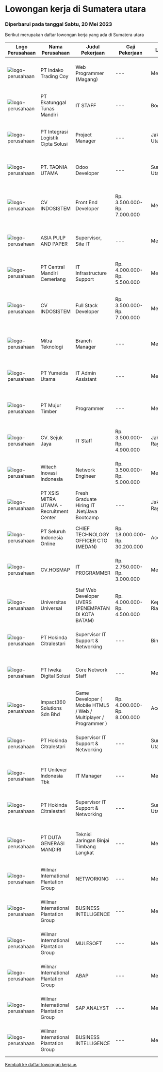 
  # Lowongan kerja di Sumatera utara

  ### Diperbarui pada tanggal Sabtu, 20 Mei 2023

  Berikut merupakan daftar lowongan kerja yang ada di Sumatera utara

  |Logo Perusahaan | Nama Perusahaan | Judul Pekerjaan | Gaji Pekerjaan | Lokasi | Deskripsi | Tanggal diunggah | Pranala |
  | -------------- | --------------- | --------------- | --------- | --------- | -------------- | ------- | ----------- |
  |![logo-perusahaan](https://image-service-cdn.seek.com.au/4ce418b576796ca0e81bfa92adb457f9db10e80e/ee4dce1061f3f616224767ad58cb2fc751b8d2dc)|PT Indako Trading Coy|Web Programmer (Magang)|---|Medan|KUALIFIKASI : Terbuka untuk mahasiswa semester akhir maupun fresh graduates jurusan Teknik Informatika &amp; Teknik Komputer Menguasai bahasa...|Rabu, 17 Mei 2023|https://www.jobstreet.co.id/id/job/web-programmer-magang-4337665?token=0~d0b10811-ff59-4f93-a2ff-23ee329051cb&sectionRank=1&jobId=jobstreet-id-job-4337665|
|![logo-perusahaan](https://image-service-cdn.seek.com.au/dd65320e13a69039d580dc1d79e737ef4b54ec33/ee4dce1061f3f616224767ad58cb2fc751b8d2dc)|PT Ekatunggal Tunas Mandiri|IT STAFF|---|Bogor|"Anda Seorang Yang Proaktif, Komunikatif &amp; Menyukai Pekerjaan Bidang IT ?"PT. Ekatunggal Tunas Mandiri adalah perusahaan yang sedang berkembang...|Rabu, 10 Mei 2023|https://www.jobstreet.co.id/id/job/it-staff-4328458?token=0~d0b10811-ff59-4f93-a2ff-23ee329051cb&sectionRank=2&jobId=jobstreet-id-job-4328458|
|![logo-perusahaan](https://image-service-cdn.seek.com.au/3057ebc2003a3730be0340b2ce840a93aa9ae2ea/ee4dce1061f3f616224767ad58cb2fc751b8d2dc)|PT Integrasi Logistik Cipta Solusi|Project Manager|---|Jakarta Utara|Kualifikasi: Pendidikan minimal S1 Sistem Informasi/Teknologi Informasi/Ilmu Komputer. Berpengalaman minimal 3 - 5 tahun dalam bidang IT....|Rabu, 17 Mei 2023|https://www.jobstreet.co.id/id/job/project-manager-4338063?token=0~d0b10811-ff59-4f93-a2ff-23ee329051cb&sectionRank=3&jobId=jobstreet-id-job-4338063|
|![logo-perusahaan](https://image-service-cdn.seek.com.au/1be3826c700f52ae1351ff2f472b87e0392809b1/ee4dce1061f3f616224767ad58cb2fc751b8d2dc)|PT. TAQNIA UTAMA|Odoo Developer|---|Sumatera Utara|Job Description : Develop software (focus on ERP development using Odoo Framework, websites dan libraries) Custom of existing Odoo modul or create new...|Rabu, 17 Mei 2023|https://www.jobstreet.co.id/id/job/odoo-developer-4338109?token=0~d0b10811-ff59-4f93-a2ff-23ee329051cb&sectionRank=4&jobId=jobstreet-id-job-4338109|
|![logo-perusahaan](https://i.ibb.co/sqvTCh9/112815900-stock-vector-no-image-available-icon-flat-vector.webp)|CV INDOSISTEM|Front End Developer|Rp. 3.500.000-Rp. 7.000.000|Medan|kualifikasi :1. Maksimal umur 25 Tahun2. memahami Bahasa pemograman (PHP, Ruby, Go, Java, dan Python)3. memahami framework, CodeIgniter/Laravel/Rails...|Selasa, 16 Mei 2023|https://www.jobstreet.co.id/id/job/front-end-developer-4335039?token=0~d0b10811-ff59-4f93-a2ff-23ee329051cb&sectionRank=5&jobId=jobstreet-id-job-4335039|
|![logo-perusahaan](https://image-service-cdn.seek.com.au/36a2feaca71ed37bd63769225373ce9c5cab5eea/ee4dce1061f3f616224767ad58cb2fc751b8d2dc)|ASIA PULP AND PAPER|Supervisor, Site IT|---|Medan|Qualifications Minimum Diploma or bachelor degree majoring in IT or related field Have 3 years experience on Supervisor IT Support &amp;...|Jumat, 12 Mei 2023|https://www.jobstreet.co.id/id/job/supervisor-site-it-4331463?token=0~d0b10811-ff59-4f93-a2ff-23ee329051cb&sectionRank=6&jobId=jobstreet-id-job-4331463|
|![logo-perusahaan](https://image-service-cdn.seek.com.au/d67323df2a9a5b45ec24e02737b6819bbad54e75/ee4dce1061f3f616224767ad58cb2fc751b8d2dc)|PT Central Mandiri Cemerlang|IT Infrastructure Support|Rp. 4.000.000-Rp. 5.500.000|Medan|Kualifikasi : Pendidikan Min. S1 Komputer Teknik/Sistem Informasi, Usia Maks 35 Tahun. Memiliki pengalaman 3-4 tahun sebagai IT Support. Mempunyai...|Sabtu, 13 Mei 2023|https://www.jobstreet.co.id/id/job/it-infrastructure-support-4332262?token=0~d0b10811-ff59-4f93-a2ff-23ee329051cb&sectionRank=7&jobId=jobstreet-id-job-4332262|
|![logo-perusahaan](https://i.ibb.co/sqvTCh9/112815900-stock-vector-no-image-available-icon-flat-vector.webp)|CV INDOSISTEM|Full Stack Developer|Rp. 3.500.000-Rp. 7.000.000|Medan|kualifikasi :1. Maksimal umur 25 Tahun2. memahami Bahasa pemograman (PHP, Ruby, Go, Java, dan Python)3. memahami framework, CodeIgniter/Laravel/Rails...|Selasa, 16 Mei 2023|https://www.jobstreet.co.id/id/job/full-stack-developer-4335052?token=0~d0b10811-ff59-4f93-a2ff-23ee329051cb&sectionRank=8&jobId=jobstreet-id-job-4335052|
|![logo-perusahaan](https://i.ibb.co/sqvTCh9/112815900-stock-vector-no-image-available-icon-flat-vector.webp)|Mitra Teknologi|Branch Manager|---|Medan|Syarat : Umur 28-40 tahun Pendidikan Minimal D3/S1 Semua Jurusan Berpengalaman Minimal 3 tahun dibidang produk sekuriti/komputer dan mengerti...|Minggu, 14 Mei 2023|https://www.jobstreet.co.id/id/job/branch-manager-4332611?token=0~d0b10811-ff59-4f93-a2ff-23ee329051cb&sectionRank=9&jobId=jobstreet-id-job-4332611|
|![logo-perusahaan](https://image-service-cdn.seek.com.au/1d4d76adb8b5b993f418431408ce54cc4dbcebb0/ee4dce1061f3f616224767ad58cb2fc751b8d2dc)|PT Yumeida Utama|IT Admin Assistant|---|Medan|Operasional tiap hardware yaitu PC, Notebook, Monitor, Printer di lokasi kerja berfungsi dengan baik. Memastikan jaringan internet yaitu Radio, POE,...|Rabu, 10 Mei 2023|https://www.jobstreet.co.id/id/job/it-admin-assistant-4327413?token=0~d0b10811-ff59-4f93-a2ff-23ee329051cb&sectionRank=10&jobId=jobstreet-id-job-4327413|
|![logo-perusahaan](https://image-service-cdn.seek.com.au/61037cd065b42505831b8479f8d007be842cd520/ee4dce1061f3f616224767ad58cb2fc751b8d2dc)|PT Mujur Timber|Programmer|---|Medan|Deskripsi Pekerjaan Interpret data, analyze results using statistical techniques and provide ongoing reports Develop and implement databases, data...|Sabtu, 13 Mei 2023|https://www.jobstreet.co.id/id/job/programmer-4332213?token=0~d0b10811-ff59-4f93-a2ff-23ee329051cb&sectionRank=11&jobId=jobstreet-id-job-4332213|
|![logo-perusahaan](https://i.ibb.co/sqvTCh9/112815900-stock-vector-no-image-available-icon-flat-vector.webp)|CV. Sejuk Jaya|IT Staff|Rp. 3.500.000-Rp. 4.900.000|Jakarta Raya|Syarat Pekerjaan : Usia Max 30thn Pendidikan minimal S1 Memiliki pengalaman Minimal 1Tahun Memiliki kemampuan dan dapat berkomunikasi dengan baik...|Selasa, 09 Mei 2023|https://www.jobstreet.co.id/id/job/it-staff-4324890?token=0~d0b10811-ff59-4f93-a2ff-23ee329051cb&sectionRank=12&jobId=jobstreet-id-job-4324890|
|![logo-perusahaan](https://image-service-cdn.seek.com.au/439d2fa582c605ba6c34bf3b9499597ad74d0ba9/ee4dce1061f3f616224767ad58cb2fc751b8d2dc)|Witech Inovasi Indonesia|Network Engineer|Rp. 3.500.000-Rp. 5.000.000|Medan|PT. Witech Inovasi Indonesia di Medan sedang membuka lowongan kerja di bidang Network Engineer sebagai berikut : Deskripsi Kerja : Merancang jaringan...|Rabu, 10 Mei 2023|https://www.jobstreet.co.id/id/job/network-engineer-4326918?token=0~d0b10811-ff59-4f93-a2ff-23ee329051cb&sectionRank=13&jobId=jobstreet-id-job-4326918|
|![logo-perusahaan](https://image-service-cdn.seek.com.au/fa12dd378bd230f83b9ccd636b4121ebbb347455/ee4dce1061f3f616224767ad58cb2fc751b8d2dc)|PT XSIS MITRA UTAMA - Recruitment Center|Fresh Graduate Hiring IT .Net/Java Bootcamp|---|Jakarta Raya|What we offer you: Integrated Training Full Stack specialist in .Net/Java Soft Skills Training. Real &amp; varied experiences (IT Project...|Kamis, 11 Mei 2023|https://www.jobstreet.co.id/id/job/fresh-graduate-hiring-it-.net-java-bootcamp-4329799?token=0~d0b10811-ff59-4f93-a2ff-23ee329051cb&sectionRank=14&jobId=jobstreet-id-job-4329799|
|![logo-perusahaan](https://image-service-cdn.seek.com.au/c768f0670f8f8212da7de609b6af9d0b2e5134cc/ee4dce1061f3f616224767ad58cb2fc751b8d2dc)|PT Seluruh Indonesia Online|CHIEF TECHNOLOGY OFFICER CTO (MEDAN)|Rp. 18.000.000-Rp. 30.200.000|Aceh|Memiliki pengalaman leadership sebagai Manager sebelumnya.Back End Engineer1. Memiliki pengalaman dalam membangun RESTful APIs2. Menguasai bahasa...|Selasa, 02 Mei 2023|https://www.jobstreet.co.id/id/job/chief-technology-officer-cto-medan-4315001?token=0~d0b10811-ff59-4f93-a2ff-23ee329051cb&sectionRank=15&jobId=jobstreet-id-job-4315001|
|![logo-perusahaan](https://image-service-cdn.seek.com.au/a10523b1981a5096ba7b8f325fe5321009817ade/ee4dce1061f3f616224767ad58cb2fc751b8d2dc)|CV.HOSMAP|IT PROGRAMMER|Rp. 2.750.000-Rp. 3.000.000|Medan|Menganalisa sistem arsitektur dan menyediakan solusi terbaik agar sesuai dengan kebutuhan software yang akan dibangun. Membuat atau mengembangan...|Kamis, 04 Mei 2023|https://www.jobstreet.co.id/id/job/it-programmer-4317903?token=0~d0b10811-ff59-4f93-a2ff-23ee329051cb&sectionRank=16&jobId=jobstreet-id-job-4317903|
|![logo-perusahaan](https://image-service-cdn.seek.com.au/872a4f5f67ec54088d1d3b199ea228bef1b40ae9/ee4dce1061f3f616224767ad58cb2fc751b8d2dc)|Universitas Universal|Staf Web Developer UVERS (PENEMPATAN DI KOTA BATAM)|Rp. 4.000.000-Rp. 4.500.000|Kepulauan Riau|-Minimal Lulusan S1 Bidang Ilmu Komputer/ Pemrograman-Menguasai konsep web dasar (PHP,HTML,JavaScript,Jquery,etc)-Menguasai framework Laravel dan...|Kamis, 27 April 2023|https://www.jobstreet.co.id/id/job/staf-web-developer-uvers-penempatan-di-kota-batam-4309951?token=0~d0b10811-ff59-4f93-a2ff-23ee329051cb&sectionRank=17&jobId=jobstreet-id-job-4309951|
|![logo-perusahaan](https://image-service-cdn.seek.com.au/f6df63a3dae148ba7709007a29a2732eceb8e793/ee4dce1061f3f616224767ad58cb2fc751b8d2dc)|PT Hokinda Citralestari|Supervisor IT Support & Networking|---|Binjai|Memastikan data elektronik perusahaan aman Memastikan infrastruktur IT berjalan dengan baik Requirements: S1 Teknik Informatika / Sistem Informasi...|Rabu, 26 April 2023|https://www.jobstreet.co.id/id/job/supervisor-it-support-networking-4307568?token=0~d0b10811-ff59-4f93-a2ff-23ee329051cb&sectionRank=18&jobId=jobstreet-id-job-4307568|
|![logo-perusahaan](https://image-service-cdn.seek.com.au/ea09fcaf30c535762fdb367090a68696f3c1c840/ee4dce1061f3f616224767ad58cb2fc751b8d2dc)|PT Iweka Digital Solusi|Core Network Staff|---|Medan|Tugas dan Tanggung Jawab : Memantau sistem dan infrastruktur jaringan dan mengidentifikasi masalah-masalah yang mungkin timbul. Memecahkan masalah...|Kamis, 27 April 2023|https://www.jobstreet.co.id/id/job/core-network-staff-4308617?token=0~d0b10811-ff59-4f93-a2ff-23ee329051cb&sectionRank=19&jobId=jobstreet-id-job-4308617|
|![logo-perusahaan](https://image-service-cdn.seek.com.au/35b00a50395e5c8ad6bf2130dfd2a19f9f4bbec5/ee4dce1061f3f616224767ad58cb2fc751b8d2dc)|Impact360 Solutions Sdn Bhd|Game Developer ( Mobile HTML5 / Web / Multiplayer / Programmer )|Rp. 4.000.000-Rp. 8.000.000|Aceh|We are hiring remote HTML5 game developers from all parts of Indonesia. If you have real experience building HTML5 games or applications, you're...|Jumat, 21 April 2023|https://www.jobstreet.co.id/id/job/game-developer-mobile-html5-web-multiplayer-programmer-5363367/origin/my?token=0~d0b10811-ff59-4f93-a2ff-23ee329051cb&sectionRank=20&jobId=jobstreet-my-job-5363367|
|![logo-perusahaan](https://image-service-cdn.seek.com.au/f6df63a3dae148ba7709007a29a2732eceb8e793/ee4dce1061f3f616224767ad58cb2fc751b8d2dc)|PT Hokinda Citralestari|Supervisor IT Support & Networking|---|Sumatera Utara|Memastikan data elektronik perusahaan aman Memastikan infrastruktur IT berjalan dengan baik Requirements: S1 Teknik Informatika / Sistem Informasi...|Jumat, 12 Mei 2023|https://www.jobstreet.co.id/id/job/supervisor-it-support-networking-1035526568?token=0~d0b10811-ff59-4f93-a2ff-23ee329051cb&sectionRank=21&jobId=jobstreet-id-job-1035526568|
|![logo-perusahaan](https://i.ibb.co/sqvTCh9/112815900-stock-vector-no-image-available-icon-flat-vector.webp)|PT Unilever Indonesia Tbk|IT Manager|---|Medan|BUSINESS CONTEXT AND MAIN PURPOSE OF THE JOB :The main purpose of the geography IT Manager role is to act as a representative for the whole of IT,...|Jumat, 12 Mei 2023|https://www.jobstreet.co.id/id/job/it-manager-1035788592?token=0~d0b10811-ff59-4f93-a2ff-23ee329051cb&sectionRank=22&jobId=jobstreet-id-job-1035788592|
|![logo-perusahaan](https://image-service-cdn.seek.com.au/f6df63a3dae148ba7709007a29a2732eceb8e793/ee4dce1061f3f616224767ad58cb2fc751b8d2dc)|PT Hokinda Citralestari|Supervisor IT Support & Networking|---|Sumatera Utara|Memastikan data elektronik perusahaan aman Memastikan infrastruktur IT berjalan dengan baik Requirements: S1 Teknik Informatika / Sistem Informasi...|Kamis, 11 Mei 2023|https://www.jobstreet.co.id/id/job/supervisor-it-support-networking-1035765674?token=0~d0b10811-ff59-4f93-a2ff-23ee329051cb&sectionRank=23&jobId=jobstreet-id-job-1035765674|
|![logo-perusahaan](https://image-service-cdn.seek.com.au/f6d4c20e039a9103d16d613786829da485a07a5f/ee4dce1061f3f616224767ad58cb2fc751b8d2dc)|PT DUTA GENERASI MANDIRI|Teknisi Jaringan Binjai Timbang Langkat|---|Medan|- Melakukan aktivitas instalasi dan aktivasi kepada pelanggan. - Memberikan dukungan teknis kepada pelanggan melalui pemecahan masalah jarak jauh atau...|Kamis, 11 Mei 2023|https://www.jobstreet.co.id/id/job/teknisi-jaringan-binjai-timbang-langkat-1035768899?token=0~d0b10811-ff59-4f93-a2ff-23ee329051cb&sectionRank=24&jobId=jobstreet-id-job-1035768899|
|![logo-perusahaan](https://image-service-cdn.seek.com.au/5683be4817b674e99653d054bb367590069452e8/ee4dce1061f3f616224767ad58cb2fc751b8d2dc)|Wilmar International Plantation Group|NETWORKING|---|Medan|Analyze system functions and failures to isolate and define problem areas. Monitor the reachability of all connections within the network adhering to...|Kamis, 11 Mei 2023|https://www.jobstreet.co.id/id/job/networking-1035766233?token=0~d0b10811-ff59-4f93-a2ff-23ee329051cb&sectionRank=25&jobId=jobstreet-id-job-1035766233|
|![logo-perusahaan](https://image-service-cdn.seek.com.au/5683be4817b674e99653d054bb367590069452e8/ee4dce1061f3f616224767ad58cb2fc751b8d2dc)|Wilmar International Plantation Group|BUSINESS INTELLIGENCE|---|Medan|Analyze, design and build reports/dashboards using BI tools. Maintain and support data analytics platforms (e.g. SAP BOBJ, Tableau) Collect and...|Kamis, 11 Mei 2023|https://www.jobstreet.co.id/id/job/business-intelligence-1035773255?token=0~d0b10811-ff59-4f93-a2ff-23ee329051cb&sectionRank=26&jobId=jobstreet-id-job-1035773255|
|![logo-perusahaan](https://image-service-cdn.seek.com.au/5683be4817b674e99653d054bb367590069452e8/ee4dce1061f3f616224767ad58cb2fc751b8d2dc)|Wilmar International Plantation Group|MULESOFT|---|Medan|Participate in the full application life cycle from technical design to development, testing, and deployment using MuleSoft development tools Work...|Kamis, 11 Mei 2023|https://www.jobstreet.co.id/id/job/mulesoft-1035767442?token=0~d0b10811-ff59-4f93-a2ff-23ee329051cb&sectionRank=27&jobId=jobstreet-id-job-1035767442|
|![logo-perusahaan](https://image-service-cdn.seek.com.au/5683be4817b674e99653d054bb367590069452e8/ee4dce1061f3f616224767ad58cb2fc751b8d2dc)|Wilmar International Plantation Group|ABAP|---|Medan|Identify &amp; developed application base on predefined business requirements Designs, custom develops, codes, and test complex programs &amp;...|Kamis, 11 Mei 2023|https://www.jobstreet.co.id/id/job/abap-1035767987?token=0~d0b10811-ff59-4f93-a2ff-23ee329051cb&sectionRank=28&jobId=jobstreet-id-job-1035767987|
|![logo-perusahaan](https://image-service-cdn.seek.com.au/5683be4817b674e99653d054bb367590069452e8/ee4dce1061f3f616224767ad58cb2fc751b8d2dc)|Wilmar International Plantation Group|SAP ANALYST|---|Medan|To identify client needs and business process to be able to provide excellent solution and consultancy services. Responsible for transforming business...|Kamis, 11 Mei 2023|https://www.jobstreet.co.id/id/job/sap-analyst-1035767382?token=0~d0b10811-ff59-4f93-a2ff-23ee329051cb&sectionRank=29&jobId=jobstreet-id-job-1035767382|
|![logo-perusahaan](https://image-service-cdn.seek.com.au/5683be4817b674e99653d054bb367590069452e8/ee4dce1061f3f616224767ad58cb2fc751b8d2dc)|Wilmar International Plantation Group|BUSINESS INTELLIGENCE|---|Medan|Analyze, design and build reports/dashboards using BI tools. Maintain and support data analytics platforms (e.g. SAP BOBJ, Tableau) Collect and...|Rabu, 10 Mei 2023|https://www.jobstreet.co.id/id/job/business-intelligence-1035651662?token=0~d0b10811-ff59-4f93-a2ff-23ee329051cb&sectionRank=30&jobId=jobstreet-id-job-1035651662|


  [Kembali ke daftar lowongan kerja 🔙](../README.md#daftar-lowongan-kerja)
  